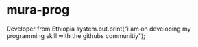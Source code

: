 # mura-prog
Developer from Ethiopia
system.out.print("i am on developing my programming skill with the githubs communitiy");
